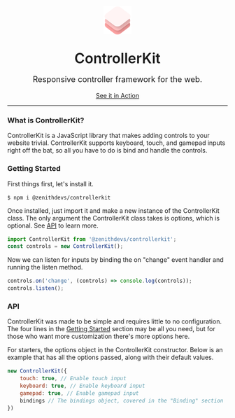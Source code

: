 <div style="text-align: center;">
	<img src="docs/logo.png" alt="ControllerKit" style="width: 64px; height: 64px;">
	<p style="font-size: 32px; font-weight: 600; margin-bottom: 0px;">ControllerKit</p>
	<p style="font-size: 18px;">Responsive controller framework for the web.</p>
	<a href="https://zenithdevs.github.io/ControllerKit/demo/" class="button">See it in Action</a>
    <hr>
</div>
        
### What is ControllerKit?
<p>ControllerKit is a JavaScript library that makes adding controls to your website trivial. ControllerKit supports keyboard, touch, and gamepad inputs right off the bat, so all you have to do is bind and handle the controls.</p>
		
### Getting Started
First things first, let's install it.

```shell
$ npm i @zenithdevs/controllerkit
```

Once installed, just import it and make a new instance of the ControllerKit class. The only argument the ControllerKit class takes is options, which is optional. See [API](#api) to learn more.

```js
import ControllerKit from '@zenithdevs/controllerkit';
const controls = new ControllerKit();
```

Now we can listen for inputs by binding the on "change" event handler and running the listen method.

```js
controls.on('change', (controls) => console.log(controls));
controls.listen();
```

### API
ControllerKit was made to be simple and requires little to no configuration. The four lines in the [Getting Started](#getting-started) section may be all you need, but for those who want more customization there's more options here.

For starters, the options object in the ControllerKit constructor. Below is an example that has all the options passed, along with their default values.
```js
new ControllerKit({
    touch: true, // Enable touch input
    keyboard: true, // Enable keyboard input
    gamepad: true, // Enable gamepad input
    bindings // The bindings object, covered in the "Binding" section
})
```